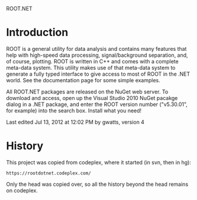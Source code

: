 ROOT.NET

Introduction
============

ROOT is a general utility for data analysis and contains many features that help with high-speed data processing,
signal/background separation, and, of course, plotting. ROOT is written in C++ and comes with a complete meta-data system.
This utility makes use of that meta-data system to generate a fully typed interface to give access to most of ROOT in the .NET world.
See the documentation page for some simple examples.

All ROOT.NET packages are released on the NuGet web server. To download and access, open up the Visual Studio 2010 NuGet pacakge
dialog in a .NET package, and enter the ROOT version number ("v5.30.01", for example) into the search box. Install what you need!


Last edited Jul 13, 2012 at 12:02 PM by gwatts, version 4


History
=======
This project was copied from codeplex, where it started (in svn, then in hg):

	https://rootdotnet.codeplex.com/
	
Only the head was copied over, so all the history beyond the head remains on codeplex.
